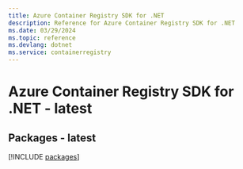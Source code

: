 ```yaml
---
title: Azure Container Registry SDK for .NET
description: Reference for Azure Container Registry SDK for .NET
ms.date: 03/29/2024
ms.topic: reference
ms.devlang: dotnet
ms.service: containerregistry
---
```

# Azure Container Registry SDK for .NET - latest
## Packages - latest
[!INCLUDE [packages](container-registry-index.md)]